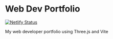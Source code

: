 # Web Dev Portfolio
[![Netlify Status](https://api.netlify.com/api/v1/badges/3858b6f9-f804-4de1-812e-cadfdb7b1a14/deploy-status)](https://app.netlify.com/sites/scroll-of-ice/deploys)

My web developer portfolio using Three.js and Vite
